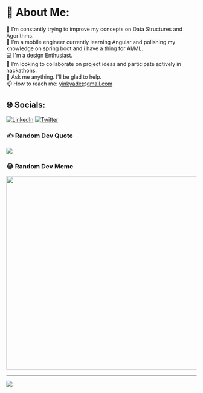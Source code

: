 # 💫 About Me:
🔭 I’m constantly trying to improve my concepts on Data Structures and Agorithms.<br>🌱 I'm a mobile engineer currently learning Angular and polishing my knowledge on spring boot and i have a thing for AI/ML.<br>💻 I'm a design Enthusiast.<br>👯 I’m looking to collaborate on project ideas and participate actively in hackathons.<br>💬 Ask me anything. I'll be glad to help.<br>📫 How to reach me: yinkyade@gmail.com


## 🌐 Socials:
[![LinkedIn](https://img.shields.io/badge/LinkedIn-%230077B5.svg?logo=linkedin&logoColor=white)](https://linkedin.com/in/israeladeroju) 
[![Twitter](https://img.shields.io/badge/Twitter-%231DA1F2.svg?logo=Twitter&logoColor=white)](https://twitter.com/Aestheticyinky) 


### ✍️ Random Dev Quote
![](https://quotes-github-readme.vercel.app/api?type=horizontal&theme=tokyonight)

### 😂 Random Dev Meme
<img src="https://random-memer.herokuapp.com/" width="512px"/>

---
[![](https://visitcount.itsvg.in/api?id=yinkyAde&icon=0&color=0)](https://visitcount.itsvg.in)
